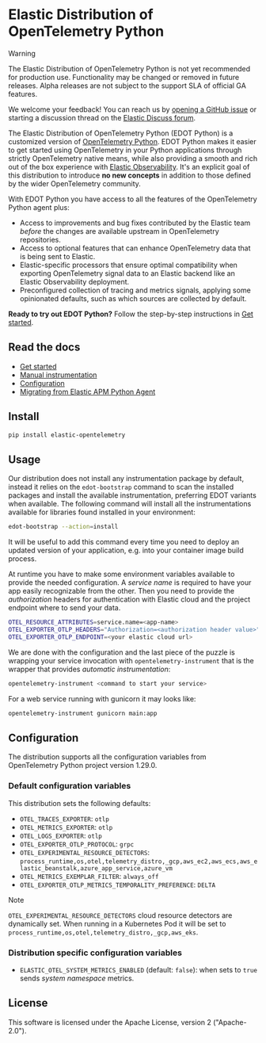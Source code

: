# Elastic Distribution of OpenTelemetry Python

> [!WARNING]
> The Elastic Distribution of OpenTelemetry Python is not yet recommended for production use. Functionality may be changed or removed in future releases. Alpha releases are not subject to the support SLA of official GA features.
>
> We welcome your feedback! You can reach us by [opening a GitHub issue](https://github.com/elastic/elastic-otel-python/issues) or starting a discussion thread on the [Elastic Discuss forum](https://discuss.elastic.co/tags/c/observability/apm/58/python).

The Elastic Distribution of OpenTelemetry Python (EDOT Python) is a customized version of [OpenTelemetry Python](https://opentelemetry.io/docs/languages/python).
EDOT Python makes it easier to get started using OpenTelemetry in your Python applications through strictly OpenTelemetry native means, while also providing a smooth and rich out of the box experience with [Elastic Observability](https://www.elastic.co/observability). It's an explicit goal of this distribution to introduce **no new concepts** in addition to those defined by the wider OpenTelemetry community.

With EDOT Python you have access to all the features of the OpenTelemetry Python agent plus:

* Access to improvements and bug fixes contributed by the Elastic team _before_ the changes are available upstream in OpenTelemetry repositories.
* Access to optional features that can enhance OpenTelemetry data that is being sent to Elastic.
* Elastic-specific processors that ensure optimal compatibility when exporting OpenTelemetry signal data to an Elastic backend like an Elastic Observability deployment.
* Preconfigured collection of tracing and metrics signals, applying some opinionated defaults, such as which sources are collected by default.

**Ready to try out EDOT Python?** Follow the step-by-step instructions in [Get started](./docs/get-started.md).

## Read the docs

* [Get started](./docs/get-started.md)
* [Manual instrumentation](./docs/manual-instrumentation.md)
* [Configuration](./docs/configure.md)
* [Migrating from Elastic APM Python Agent](./docs/migrate-from-apm.md)

## Install

```bash
pip install elastic-opentelemetry
```

<!-- I'll let you decide how much to keep here from the content below vs rely on content in the docs directory -->

## Usage

Our distribution does not install any instrumentation package by default, instead it relies on the
`edot-bootstrap` command to scan the installed packages and install the available instrumentation, preferring EDOT variants when available.
The following command will install all the instrumentations available for libraries found installed
in your environment:

```bash
edot-bootstrap --action=install
```

It will be useful to add this command every time you need to deploy an updated version of your application,
e.g. into your container image build process.

At runtime you have to make some environment variables available to provide the needed configuration.
A *service name* is required to have your app easily recognizable from the other. Then you need to provide
the *authorization* headers for authentication with Elastic cloud and the project endpoint where to send your data.

```bash
OTEL_RESOURCE_ATTRIBUTES=service.name=<app-name>
OTEL_EXPORTER_OTLP_HEADERS="Authorization=<authorization header value>"
OTEL_EXPORTER_OTLP_ENDPOINT=<your elastic cloud url>
```

We are done with the configuration and the last piece of the puzzle is wrapping your service invocation with
`opentelemetry-instrument` that is the wrapper that provides *automatic instrumentation*:

```bash
opentelemetry-instrument <command to start your service>
```

For a web service running with gunicorn it may looks like:

```bash
opentelemetry-instrument gunicorn main:app
```

## Configuration

The distribution supports all the configuration variables from OpenTelemetry Python project version 1.29.0.

### Default configuration variables

This distribution sets the following defaults:

- `OTEL_TRACES_EXPORTER`: `otlp`
- `OTEL_METRICS_EXPORTER`: `otlp`
- `OTEL_LOGS_EXPORTER`: `otlp`
- `OTEL_EXPORTER_OTLP_PROTOCOL`: `grpc`
- `OTEL_EXPERIMENTAL_RESOURCE_DETECTORS`: `process_runtime,os,otel,telemetry_distro,_gcp,aws_ec2,aws_ecs,aws_elastic_beanstalk,azure_app_service,azure_vm`
- `OTEL_METRICS_EXEMPLAR_FILTER`: `always_off`
- `OTEL_EXPORTER_OTLP_METRICS_TEMPORALITY_PREFERENCE`: `DELTA`

> [!NOTE]
> `OTEL_EXPERIMENTAL_RESOURCE_DETECTORS` cloud resource detectors are dynamically set. When running in a Kubernetes Pod it will be set to `process_runtime,os,otel,telemetry_distro,_gcp,aws_eks`.

### Distribution specific configuration variables

- `ELASTIC_OTEL_SYSTEM_METRICS_ENABLED` (default: `false`): when sets to `true` sends *system namespace* metrics.

## License

This software is licensed under the Apache License, version 2 ("Apache-2.0").
